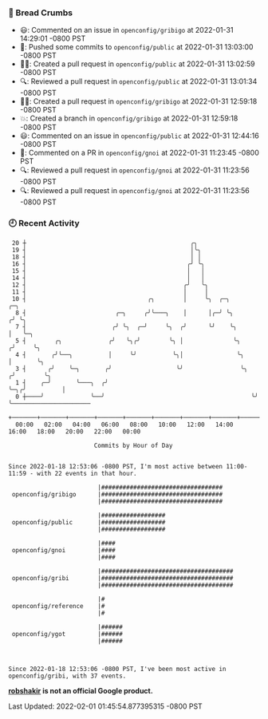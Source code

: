 ### 🍞 Bread Crumbs

 * 😃: Commented on an issue in `openconfig/gribigo` at 2022-01-31 14:29:01 -0800 PST
 * 🚢: Pushed some commits to `openconfig/public` at 2022-01-31 13:03:00 -0800 PST
 * ✍🏼: Created a pull request in `openconfig/public` at 2022-01-31 13:02:59 -0800 PST
 * 🔍: Reviewed a pull request in  `openconfig/public` at 2022-01-31 13:01:34 -0800 PST
 * ✍🏼: Created a pull request in `openconfig/gribigo` at 2022-01-31 12:59:18 -0800 PST
 * 💥: Created a branch in `openconfig/gribigo` at 2022-01-31 12:59:18 -0800 PST
 * 😃: Commented on an issue in `openconfig/public` at 2022-01-31 12:44:16 -0800 PST
 * 💬: Commented on a PR in  `openconfig/gnoi` at 2022-01-31 11:23:45 -0800 PST
 * 🔍: Reviewed a pull request in  `openconfig/gnoi` at 2022-01-31 11:23:56 -0800 PST
 * 🔍: Reviewed a pull request in  `openconfig/gnoi` at 2022-01-31 11:23:56 -0800 PST

### 🕘 Recent Activity
```
 20 ┼                                              ╭╮
 19 ┤                                              │╰╮
 18 ┤                                              │ │
 16 ┤                                             ╭╯ ╰╮
 15 ┤                                             │   │
 14 ┤                                             │   │
 12 ┤                                            ╭╯   ╰╮
 11 ┤                                            │     │
 10 ┤                                  ╭╮        │     ╰╮  ╭─╮           ╭─╮
  8 ┤                         ╭─╮     ╭╯╰───╮    │      │╭─╯ ╰╮         ╭╯ ╰╮
  7 ┤                        ╭╯ ╰╮  ╭─╯     ╰╮  ╭╯      ╰╯    ╰╮        │   ╰─╮
  5 ┤        ╭╮             ╭╯   ╰╮╭╯        ╰╮ │              ╰╮      ╭╯     ╰╮
  4 ┤       ╭╯╰──╮          │     ╰╯          ╰╮│               ╰╮     │       ╰╮
  3 ┤      ╭╯    ╰─╮       ╭╯                  ╰╯                ╰╮   ╭╯        ╰╮
  1 ┤    ╭─╯       ╰───╮  ╭╯                                      ╰─╮╭╯          │
  0 ┼────╯             ╰──╯                                         ╰╯           ╰──────────────────────
    +───────+───────+───────+───────+───────+───────+───────+───────+───────+───────+───────+───────+────
  00:00   02:00   04:00   06:00   08:00   10:00   12:00   14:00   16:00   18:00   20:00   22:00   00:00   

						Commits by Hour of Day


Since 2022-01-18 12:53:06 -0800 PST, I'm most active between 11:00-11:59 - with 22 events in that hour.

```



```
                         |##################################
 openconfig/gribigo      |##################################
                         |##################################

                         |##################
 openconfig/public       |##################
                         |##################

                         |####
 openconfig/gnoi         |####
                         |####

                         |#####################################
 openconfig/gribi        |#####################################
                         |#####################################

                         |#
 openconfig/reference    |#
                         |#

                         |######
 openconfig/ygot         |######
                         |######



Since 2022-01-18 12:53:06 -0800 PST, I've been most active in openconfig/gribi, with 37 events.

```
**[robshakir](mailto:robjs@google.com) is not an official Google product.**  


Last Updated: 2022-02-01 01:45:54.877395315 -0800 PST
